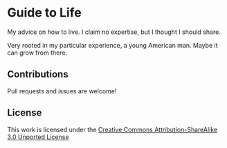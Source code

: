 # Guide to Life

My advice on how to live. I claim no expertise, but I thought I should share.

Very rooted in my particular experience, a young American man. Maybe it can grow from there.

## Contributions

Pull requests and issues are welcome!

## License

This work is licensed under the [Creative Commons Attribution-ShareAlike 3.0 Unported License](http://creativecommons.org/licenses/by-sa/3.0/)
